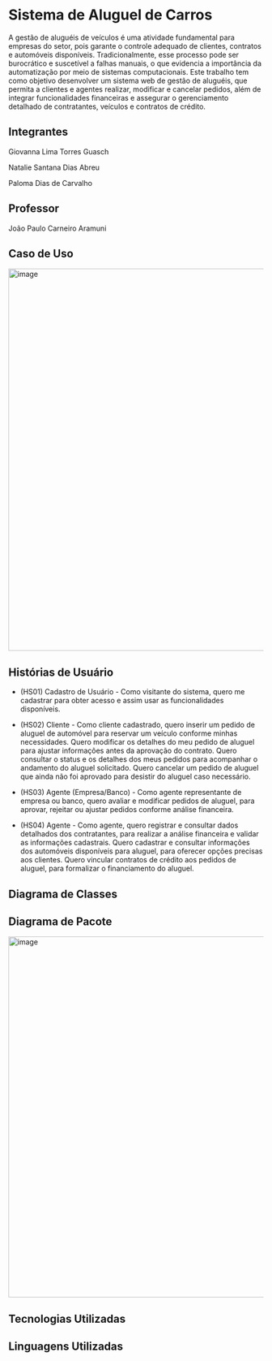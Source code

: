 # Sistema de Aluguel de Carros

A gestão de aluguéis de veículos é uma atividade fundamental para empresas do setor, pois garante o controle adequado de clientes, contratos e automóveis disponíveis. Tradicionalmente, esse processo pode ser burocrático e suscetível a falhas manuais, o que evidencia a importância da automatização por meio de sistemas computacionais. Este trabalho tem como objetivo desenvolver um sistema web de gestão de aluguéis, que permita a clientes e agentes realizar, modificar e cancelar pedidos, além de integrar funcionalidades financeiras e assegurar o gerenciamento detalhado de contratantes, veículos e contratos de crédito.

## Integrantes
Giovanna Lima Torres Guasch

Natalie Santana Dias Abreu

Paloma Dias de Carvalho

## Professor
João Paulo Carneiro Aramuni

## Caso de Uso

<img width="1078" height="753" alt="image" src="https://github.com/user-attachments/assets/f7c9d47a-05b2-4816-b8c1-f3dc9fd608cf" />


## Histórias de Usuário

* (HS01) Cadastro de Usuário - Como visitante do sistema, quero me cadastrar para obter acesso e assim usar as funcionalidades disponíveis.
* (HS02) Cliente - Como cliente cadastrado, quero inserir um pedido de aluguel de automóvel para reservar um veículo conforme minhas necessidades.
                   Quero modificar os detalhes do meu pedido de aluguel para ajustar informações antes da aprovação do contrato.
                   Quero consultar o status e os detalhes dos meus pedidos para acompanhar o andamento do aluguel solicitado.
                   Quero cancelar um pedido de aluguel que ainda não foi aprovado para desistir do aluguel caso necessário.

* (HS03) Agente (Empresa/Banco) - Como agente representante de empresa ou banco, quero avaliar e modificar pedidos de aluguel, para aprovar, rejeitar ou ajustar pedidos conforme análise financeira.

* (HS04) Agente - Como agente, quero registrar e consultar dados detalhados dos contratantes, para realizar a análise financeira e validar as informações cadastrais.
                   Quero cadastrar e consultar informações dos automóveis disponíveis para aluguel, para oferecer opções precisas aos clientes.
                   Quero vincular contratos de crédito aos pedidos de aluguel, para formalizar o financiamento do aluguel.

## Diagrama de Classes

## Diagrama de Pacote

<img width="1047" height="711" alt="image" src="" />

## Tecnologias Utilizadas


## Linguagens Utilizadas
